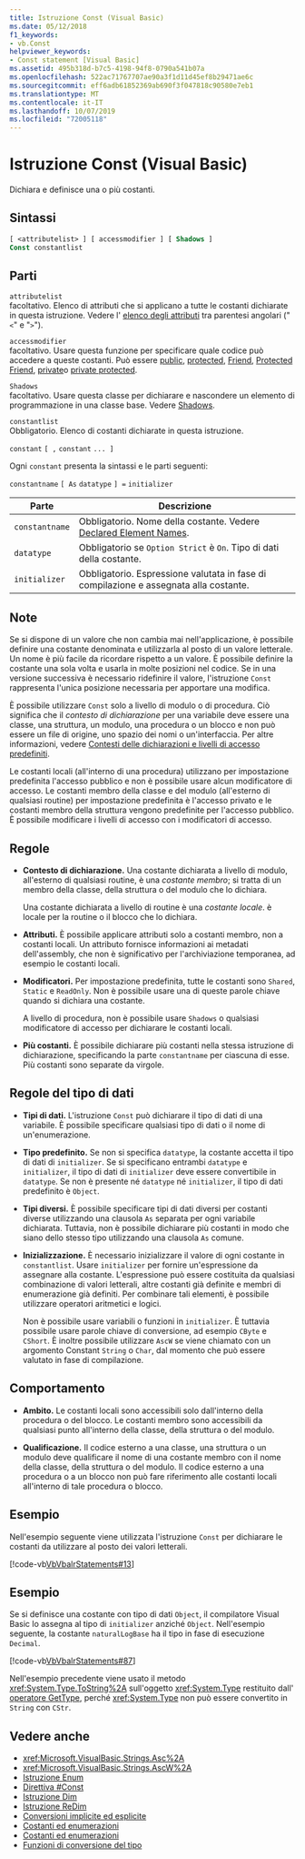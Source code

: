 ```yaml
---
title: Istruzione Const (Visual Basic)
ms.date: 05/12/2018
f1_keywords:
- vb.Const
helpviewer_keywords:
- Const statement [Visual Basic]
ms.assetid: 495b318d-b7c5-4198-94f8-0790a541b07a
ms.openlocfilehash: 522ac71767707ae90a3f1d11d45ef8b29471ae6c
ms.sourcegitcommit: eff6adb61852369ab690f3f047818c90580e7eb1
ms.translationtype: MT
ms.contentlocale: it-IT
ms.lasthandoff: 10/07/2019
ms.locfileid: "72005118"
---
```

# <a name="const-statement-visual-basic"></a>Istruzione Const (Visual Basic)
Dichiara e definisce una o più costanti.  
  
## <a name="syntax"></a>Sintassi  
  
```vb  
[ <attributelist> ] [ accessmodifier ] [ Shadows ]   
Const constantlist  
```  
  
## <a name="parts"></a>Parti  
 `attributelist`  
 facoltativo. Elenco di attributi che si applicano a tutte le costanti dichiarate in questa istruzione. Vedere l' [elenco degli attributi](../../../visual-basic/language-reference/statements/attribute-list.md) tra parentesi angolari ("`<`" e "`>`").  
  
 `accessmodifier`  
 facoltativo. Usare questa funzione per specificare quale codice può accedere a queste costanti. Può essere [public](../../../visual-basic/language-reference/modifiers/public.md), [protected](../../../visual-basic/language-reference/modifiers/protected.md), [Friend](../../../visual-basic/language-reference/modifiers/friend.md), [Protected Friend](../modifiers/protected-friend.md), [private](../../../visual-basic/language-reference/modifiers/private.md)o [private protected](../../language-reference/modifiers/private-protected.md).
  
 `Shadows`  
 facoltativo. Usare questa classe per dichiarare e nascondere un elemento di programmazione in una classe base. Vedere [Shadows](../../../visual-basic/language-reference/modifiers/shadows.md).  
  
 `constantlist`  
 Obbligatorio. Elenco di costanti dichiarate in questa istruzione.  
  
 `constant` `[ ,` `constant` `... ]`  
  
 Ogni `constant` presenta la sintassi e le parti seguenti:  
  
 `constantname` `[ As` `datatype` `] =` `initializer`  
  
|Parte|Descrizione|  
|----------|-----------------|  
|`constantname`|Obbligatorio. Nome della costante. Vedere [Declared Element Names](../../../visual-basic/programming-guide/language-features/declared-elements/declared-element-names.md).|  
|`datatype`|Obbligatorio se `Option Strict` è `On`. Tipo di dati della costante.|  
|`initializer`|Obbligatorio. Espressione valutata in fase di compilazione e assegnata alla costante.|  
  
## <a name="remarks"></a>Note  
 Se si dispone di un valore che non cambia mai nell'applicazione, è possibile definire una costante denominata e utilizzarla al posto di un valore letterale. Un nome è più facile da ricordare rispetto a un valore. È possibile definire la costante una sola volta e usarla in molte posizioni nel codice. Se in una versione successiva è necessario ridefinire il valore, l'istruzione `Const` rappresenta l'unica posizione necessaria per apportare una modifica.  
  
 È possibile utilizzare `Const` solo a livello di modulo o di procedura. Ciò significa che il *contesto di dichiarazione* per una variabile deve essere una classe, una struttura, un modulo, una procedura o un blocco e non può essere un file di origine, uno spazio dei nomi o un'interfaccia. Per altre informazioni, vedere [Contesti delle dichiarazioni e livelli di accesso predefiniti](../../../visual-basic/language-reference/statements/declaration-contexts-and-default-access-levels.md).  
  
 Le costanti locali (all'interno di una procedura) utilizzano per impostazione predefinita l'accesso pubblico e non è possibile usare alcun modificatore di accesso. Le costanti membro della classe e del modulo (all'esterno di qualsiasi routine) per impostazione predefinita è l'accesso privato e le costanti membro della struttura vengono predefinite per l'accesso pubblico. È possibile modificare i livelli di accesso con i modificatori di accesso.  
  
## <a name="rules"></a>Regole  
  
- **Contesto di dichiarazione.** Una costante dichiarata a livello di modulo, all'esterno di qualsiasi routine, è una *costante membro*; si tratta di un membro della classe, della struttura o del modulo che lo dichiara.  
  
     Una costante dichiarata a livello di routine è una *costante locale*. è locale per la routine o il blocco che lo dichiara.  
  
- **Attributi.** È possibile applicare attributi solo a costanti membro, non a costanti locali. Un attributo fornisce informazioni ai metadati dell'assembly, che non è significativo per l'archiviazione temporanea, ad esempio le costanti locali.  
  
- **Modificatori.** Per impostazione predefinita, tutte le costanti sono `Shared`, `Static` e `ReadOnly`. Non è possibile usare una di queste parole chiave quando si dichiara una costante.  
  
     A livello di procedura, non è possibile usare `Shadows` o qualsiasi modificatore di accesso per dichiarare le costanti locali.  
  
- **Più costanti.** È possibile dichiarare più costanti nella stessa istruzione di dichiarazione, specificando la parte `constantname` per ciascuna di esse. Più costanti sono separate da virgole.  
  
## <a name="data-type-rules"></a>Regole del tipo di dati  
  
- **Tipi di dati.** L'istruzione `Const` può dichiarare il tipo di dati di una variabile. È possibile specificare qualsiasi tipo di dati o il nome di un'enumerazione.  
  
- **Tipo predefinito.** Se non si specifica `datatype`, la costante accetta il tipo di dati di `initializer`. Se si specificano entrambi `datatype` e `initializer`, il tipo di dati di `initializer` deve essere convertibile in `datatype`. Se non è presente né `datatype` né `initializer`, il tipo di dati predefinito è `Object`.  
  
- **Tipi diversi.** È possibile specificare tipi di dati diversi per costanti diverse utilizzando una clausola `As` separata per ogni variabile dichiarata. Tuttavia, non è possibile dichiarare più costanti in modo che siano dello stesso tipo utilizzando una clausola `As` comune.  
  
- **Inizializzazione.** È necessario inizializzare il valore di ogni costante in `constantlist`. Usare `initializer` per fornire un'espressione da assegnare alla costante. L'espressione può essere costituita da qualsiasi combinazione di valori letterali, altre costanti già definite e membri di enumerazione già definiti. Per combinare tali elementi, è possibile utilizzare operatori aritmetici e logici.  
  
     Non è possibile usare variabili o funzioni in `initializer`. È tuttavia possibile usare parole chiave di conversione, ad esempio `CByte` e `CShort`. È inoltre possibile utilizzare `AscW` se viene chiamato con un argomento Constant `String` o `Char`, dal momento che può essere valutato in fase di compilazione.  
  
## <a name="behavior"></a>Comportamento  
  
- **Ambito.** Le costanti locali sono accessibili solo dall'interno della procedura o del blocco. Le costanti membro sono accessibili da qualsiasi punto all'interno della classe, della struttura o del modulo.  
  
- **Qualificazione.** Il codice esterno a una classe, una struttura o un modulo deve qualificare il nome di una costante membro con il nome della classe, della struttura o del modulo. Il codice esterno a una procedura o a un blocco non può fare riferimento alle costanti locali all'interno di tale procedura o blocco.  
  
## <a name="example"></a>Esempio  
 Nell'esempio seguente viene utilizzata l'istruzione `Const` per dichiarare le costanti da utilizzare al posto dei valori letterali.  
  
 [!code-vb[VbVbalrStatements#13](~/samples/snippets/visualbasic/VS_Snippets_VBCSharp/VbVbalrStatements/VB/Class1.vb#13)]  
  
## <a name="example"></a>Esempio  
 Se si definisce una costante con tipo di dati `Object`, il compilatore Visual Basic lo assegna al tipo di `initializer` anziché `Object`. Nell'esempio seguente, la costante `naturalLogBase` ha il tipo in fase di esecuzione `Decimal`.  
  
 [!code-vb[VbVbalrStatements#87](~/samples/snippets/visualbasic/VS_Snippets_VBCSharp/VbVbalrStatements/VB/Class1.vb#87)]  
  
 Nell'esempio precedente viene usato il metodo <xref:System.Type.ToString%2A> sull'oggetto <xref:System.Type> restituito dall' [operatore GetType](../../../visual-basic/language-reference/operators/gettype-operator.md), perché <xref:System.Type> non può essere convertito in `String` con `CStr`.  
  
## <a name="see-also"></a>Vedere anche

- <xref:Microsoft.VisualBasic.Strings.Asc%2A>
- <xref:Microsoft.VisualBasic.Strings.AscW%2A>
- [Istruzione Enum](../../../visual-basic/language-reference/statements/enum-statement.md)
- [Direttiva #Const](../../../visual-basic/language-reference/directives/const-directive.md)
- [Istruzione Dim](../../../visual-basic/language-reference/statements/dim-statement.md)
- [Istruzione ReDim](../../../visual-basic/language-reference/statements/redim-statement.md)
- [Conversioni implicite ed esplicite](../../../visual-basic/programming-guide/language-features/data-types/implicit-and-explicit-conversions.md)
- [Costanti ed enumerazioni](../../../visual-basic/programming-guide/language-features/constants-enums/index.md)
- [Costanti ed enumerazioni](../../../visual-basic/language-reference/constants-and-enumerations.md)
- [Funzioni di conversione del tipo](../../../visual-basic/language-reference/functions/type-conversion-functions.md)
